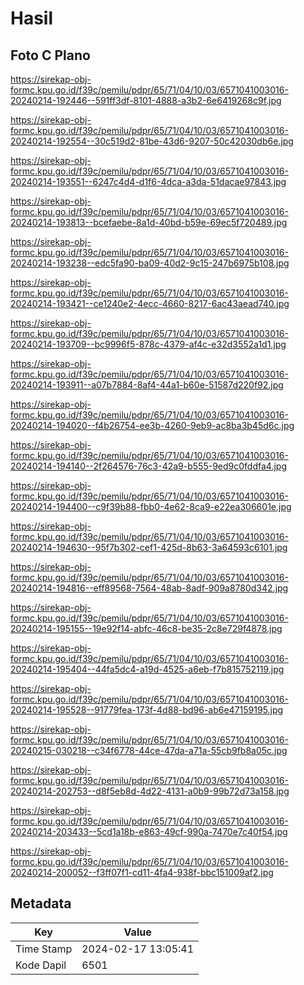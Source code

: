 # Hasil

## Foto C Plano

https://sirekap-obj-formc.kpu.go.id/f39c/pemilu/pdpr/65/71/04/10/03/6571041003016-20240214-192446--591ff3df-8101-4888-a3b2-6e6419268c9f.jpg

https://sirekap-obj-formc.kpu.go.id/f39c/pemilu/pdpr/65/71/04/10/03/6571041003016-20240214-192554--30c519d2-81be-43d6-9207-50c42030db6e.jpg

https://sirekap-obj-formc.kpu.go.id/f39c/pemilu/pdpr/65/71/04/10/03/6571041003016-20240214-193551--6247c4d4-d1f6-4dca-a3da-51dacae97843.jpg

https://sirekap-obj-formc.kpu.go.id/f39c/pemilu/pdpr/65/71/04/10/03/6571041003016-20240214-193813--bcefaebe-8a1d-40bd-b59e-69ec5f720489.jpg

https://sirekap-obj-formc.kpu.go.id/f39c/pemilu/pdpr/65/71/04/10/03/6571041003016-20240214-193238--edc5fa90-ba09-40d2-9c15-247b6975b108.jpg

https://sirekap-obj-formc.kpu.go.id/f39c/pemilu/pdpr/65/71/04/10/03/6571041003016-20240214-193421--ce1240e2-4ecc-4660-8217-6ac43aead740.jpg

https://sirekap-obj-formc.kpu.go.id/f39c/pemilu/pdpr/65/71/04/10/03/6571041003016-20240214-193709--bc9996f5-878c-4379-af4c-e32d3552a1d1.jpg

https://sirekap-obj-formc.kpu.go.id/f39c/pemilu/pdpr/65/71/04/10/03/6571041003016-20240214-193911--a07b7884-8af4-44a1-b60e-51587d220f92.jpg

https://sirekap-obj-formc.kpu.go.id/f39c/pemilu/pdpr/65/71/04/10/03/6571041003016-20240214-194020--f4b26754-ee3b-4260-9eb9-ac8ba3b45d6c.jpg

https://sirekap-obj-formc.kpu.go.id/f39c/pemilu/pdpr/65/71/04/10/03/6571041003016-20240214-194140--2f264576-76c3-42a9-b555-9ed9c0fddfa4.jpg

https://sirekap-obj-formc.kpu.go.id/f39c/pemilu/pdpr/65/71/04/10/03/6571041003016-20240214-194400--c9f39b88-fbb0-4e62-8ca9-e22ea306601e.jpg

https://sirekap-obj-formc.kpu.go.id/f39c/pemilu/pdpr/65/71/04/10/03/6571041003016-20240214-194630--95f7b302-cef1-425d-8b63-3a64593c6101.jpg

https://sirekap-obj-formc.kpu.go.id/f39c/pemilu/pdpr/65/71/04/10/03/6571041003016-20240214-194816--eff89568-7564-48ab-8adf-909a8780d342.jpg

https://sirekap-obj-formc.kpu.go.id/f39c/pemilu/pdpr/65/71/04/10/03/6571041003016-20240214-195155--19e92f14-abfc-46c8-be35-2c8e729f4878.jpg

https://sirekap-obj-formc.kpu.go.id/f39c/pemilu/pdpr/65/71/04/10/03/6571041003016-20240214-195404--44fa5dc4-a19d-4525-a6eb-f7b815752119.jpg

https://sirekap-obj-formc.kpu.go.id/f39c/pemilu/pdpr/65/71/04/10/03/6571041003016-20240214-195528--91779fea-173f-4d88-bd96-ab6e47159195.jpg

https://sirekap-obj-formc.kpu.go.id/f39c/pemilu/pdpr/65/71/04/10/03/6571041003016-20240215-030218--c34f6778-44ce-47da-a71a-55cb9fb8a05c.jpg

https://sirekap-obj-formc.kpu.go.id/f39c/pemilu/pdpr/65/71/04/10/03/6571041003016-20240214-202753--d8f5eb8d-4d22-4131-a0b9-99b72d73a158.jpg

https://sirekap-obj-formc.kpu.go.id/f39c/pemilu/pdpr/65/71/04/10/03/6571041003016-20240214-203433--5cd1a18b-e863-49cf-990a-7470e7c40f54.jpg

https://sirekap-obj-formc.kpu.go.id/f39c/pemilu/pdpr/65/71/04/10/03/6571041003016-20240214-200052--f3ff07f1-cd11-4fa4-938f-bbc151009af2.jpg


## Metadata

| Key        | Value               |
| ---------- | ------------------- |
| Time Stamp | 2024-02-17 13:05:41 |
| Kode Dapil | 6501                |



